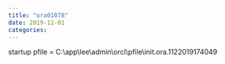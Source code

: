 ```yaml
---
title: "ora01078"
date: 2019-12-01
categories: 
---
```

startup pfile = C:\app\lee\admin\orcl\pfile\init.ora.1122019174049
